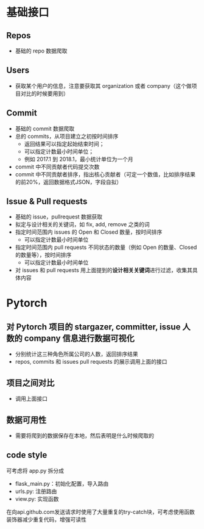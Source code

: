 # 基础接口

## Repos

- 基础的 repo 数据爬取

## Users

- 获取某个用户的信息，注意要获取其 organization 或者 company（这个做项目对比的时候要用到）

## Commit

- 基础的 commit 数据爬取
- 总的 commits，从项目建立之初按时间排序
    - 返回结果可以指定起始结束时间；
    - 可以指定计数最小时间单位；
    - 例如 2017.1 到 2018.1，最小统计单位为一个月
- commit 中不同贡献者代码提交次数
- commit 中不同贡献者排序，指出核心贡献者（可定一个数值，比如排序结果的前20%，返回数据格式JSON，字段自拟）

## Issue & Pull requests

- 基础的 issue，pullrequest 数据获取
- 拟定与设计相关的关键词，如 fix, add, remove 之类的词
- 指定时间范围内 issues 的 Open 和 Closed 数量，按时间排序
    - 可以指定计数最小时间单位
- 指定时间范围内 pull requests 不同状态的数量（例如 Open 的数量、Closed 的数量等），按时间排序
    - 可以指定计数最小时间单位
- 对 issues 和 pull requests 用上面提到的**设计相关关键词**进行过滤，收集其具体内容

# Pytorch

## 对 Pytorch 项目的 stargazer, committer, issue 人数的 company 信息进⾏数据可视化

- 分别统计这三种角色所属公司的人数，返回排序结果
- repos, commits 和 issues pull requests 的展示调用上面的接口

## 项目之间对比

- 调用上面接口

## 数据可用性

- 需要将爬到的数据保存在本地，然后表明是什么时候爬取的

## code style

可考虑将 app.py 拆分成

- flask_main.py：初始化配置，导入路由
- urls.py: 注册路由
- view.py: 实现函数

在向api.github.com发送请求时使用了大量重复的try-catch块，可考虑使用函数装饰器减少重复代码，增强可读性

